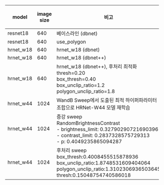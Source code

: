 | model      | image size | 비고 | 내부 점수 hmean | 내부 점수 precision | 내부 점수 recall | LeaderBoard hmean | LeaderBoard precision | LeaderBoard recall |
|-------------|-------------|------|------------------|----------------------|------------------|--------------------|------------------------|--------------------|
| resnet18    | 640         | 베이스라인 (dbnet) | 0.8608 | 0.9648 | 0.7861 | 0.8555 | 0.9689 | 0.7750 |
| resnet18    | 640         | use_polygon | 0.9480 | 0.9741 | 0.9270 | 0.9529 | 0.9784 | 0.9315 |
| hrnet_w18   | 640         | hrnet_w18 (dbnet) | 0.9618 | 0.9783 | 0.9487 | 0.9643 | 0.9823 | 0.9492 |
| hrnet_w18   | 640         | hrnet_w18 (dbnet++) | 0.9684 | 0.9788 | 0.9602 | - | - | - |
| hrnet_w18   | 640         | hrnet_w18 (dbnet++), 후처리 최적화<br>thresh=0.20<br>box_thresh=0.40<br>box_unclip_ratio=1.2<br>polygon_unclip_ratio=1.8 | 0.9769 | 0.9774 | 0.9772 | 0.9792 | 0.9820 | 0.9774 |
| hrnet_w44   | 1024        | WandB Sweep에서 도출된 최적 하이퍼파라미터 조합으로 HRNet-W44 모델 재학습 | 0.9823 | 0.9821 | 0.9832 | 0.9845 | 0.9851 | 0.9845 |
| hrnet_w44   | 1024        | 증강 sweep<br>RandomBrightnessContrast<br> - brightness_limit: 0.32790290721690396<br> - contrast_limit: 0.2837328575729313<br> - p: 0.4049235865094287 | 0.9851 | 0.9831 | 0.9875 | 0.9870 | 0.9869 | 0.9874 |
| hrnet_w44   | 1024        | 후처리 sweep<br>box_thresh:0.4008455515878936<br>box_unclip_ratio:1.8748531609404064<br>polygon_unclip_ratio:1.3102306936503645<br>thresh:0.15048754740586018 | 0.9868 | 0.9861 | 0.9879 | 0.9886 | 0.9886 | 0.9888 |
